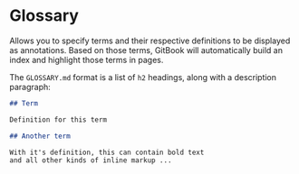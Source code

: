 # Glossary

Allows you to specify terms and their respective definitions to be displayed as annotations. Based on those terms, GitBook will automatically build an index and highlight those terms in pages.

The `GLOSSARY.md` format is a list of `h2` headings, along with a description paragraph:

```markdown
## Term

Definition for this term

## Another term

With it's definition, this can contain bold text
and all other kinds of inline markup ...
```
